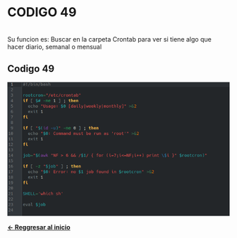 # **CODIGO 49**
<br>
Su funcion es: Buscar en la carpeta Crontab para ver si tiene algo que hacer diario, semanal o mensual 
<br>

## Codigo 49 
![codigo49.png](codigo49.png)


**[<- Reggresar al inicio](https://github.com/SPM-UPVictoria/test-git-2130074/blob/main/README.md)**